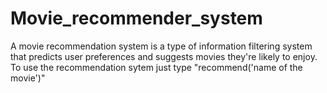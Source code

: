 # Movie_recommender_system
A movie recommendation system is a type of information filtering system that predicts user preferences and suggests movies they're likely to enjoy.
To use the recommendation sytem just type "recommend('name of the movie')"
